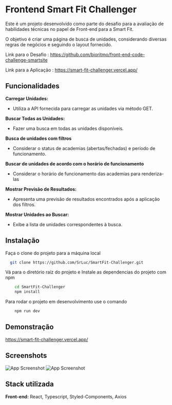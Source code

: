 
# Frontend Smart Fit Challenger

Este é um projeto desenvolvido como parte do desafio para a avaliação de habilidades técnicas no papel de Front-end para a Smart Fit. 

O objetivo é criar uma página de busca de unidades, considerando diversas regras de negócios e seguindo o layout fornecido.

Link para o Desafio : https://github.com/bioritmo/front-end-code-challenge-smartsite 

Link para a Aplicação : https://smart-fit-challenger.vercel.app/


## Funcionalidades

**Carregar Unidades:**

- Utiliza a API fornecida para carregar as unidades via método GET.

**Buscar Todas as Unidades:**

- Fazer uma busca em todas as unidades disponíveis.

**Busca de unidades com filtros**

- Considerar o status de academias (abertas/fechadas) e período de funcionamento.

**Buscar de unidades de acordo com o horário de funcionamento** 

- Considerar o horário de funcionamento das academias para renderiza-las

**Mostrar Previsão de Resultados:**

- Apresenta uma previsão de resultados encontrados após a aplicação dos filtros.

**Mostrar Unidades ao Buscar:**

- Exibe a lista de unidades correspondentes à busca.


## Instalação

Faça o clone do projeto para a máquina local

```bash
  git clone https://github.com/SrLuc/SmartFit-Challenger.git
```
    
Vá para o diretório raíz do projeto e Instale as dependencias do projeto com npm 

```bash
    cd SmartFit-Challenger
    npm install
```

Para rodar o projeto em desenvolvimento use o comando 

```bash
    npm run dev
```

## Demonstração

https://smart-fit-challenger.vercel.app/



## Screenshots

![App Screenshot](https://drive.google.com/file/d/1mdMmTC0vhTsPZ0t4yzfBdfY3oWpZS8KF/view)
![App Screenshot](https://drive.google.com/file/d/19O_7VhjJ8C5Uzx42Nk4wC2drcxlnDIdb/view)

## Stack utilizada

**Front-end:** React, Typescript, Styled-Components, Axios


